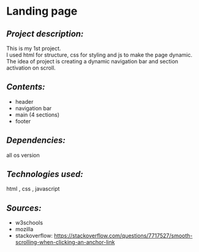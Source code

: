 # Landing page

## *Project description:*
This is my 1st project.<br>
I used html for structure, css for styling and js to make the page dynamic.<br>
The idea of project is creating a dynamic navigation bar and section activation on scroll.<br>

## *Contents:*
- header
- navigation bar
- main (4 sections)
- footer

## *Dependencies:*
all os version

## *Technologies used:*
html , css , javascript

## *Sources:*
- w3schools
- mozilla
- stackoverflow: https://stackoverflow.com/questions/7717527/smooth-scrolling-when-clicking-an-anchor-link
